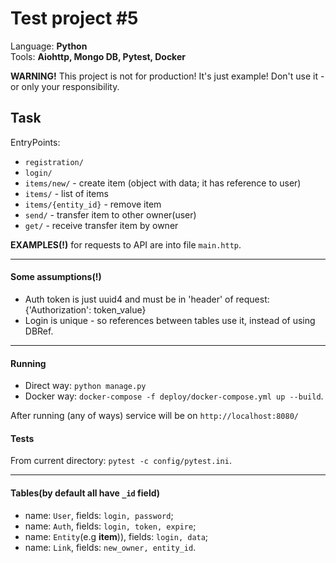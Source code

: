 Test project #5
=================

Language: **Python**  
Tools: **Aiohttp, Mongo DB, Pytest, Docker**  

**WARNING!**
This project is not for production! It's just example! Don't use it - or only your responsibility.

Task
------

EntryPoints:

- `registration/`
- `login/`
- `items/new/` - create item (object with data;  it has reference to user)
- `items/` -  list of items
- `items/{entity_id}` - remove item
- `send/` -  transfer item to other owner(user)
- `get/` -  receive transfer item by owner

**EXAMPLES(!)** for requests to API are into file `main.http`.

-------

#### Some assumptions(!)

- Auth token is just uuid4 and must be in 'header' of request: {'Authorization': token_value}
- Login is unique - so references between tables use it, instead of using DBRef.

-------

#### Running

- Direct way: `python manage.py`
- Docker way: `docker-compose -f deploy/docker-compose.yml up --build`.

After running (any of ways) service will be on `http://localhost:8080/`  

#### Tests

From current directory: `pytest -c config/pytest.ini`.

-------

#### Tables(by default all have `_id` field)

- name: `User`, fields: `login, password`;
- name: `Auth`, fields: `login, token, expire`;
- name: `Entity`(e.g **item**)), fields: `login, data`;
- name: `Link`, fields: `new_owner, entity_id`.
